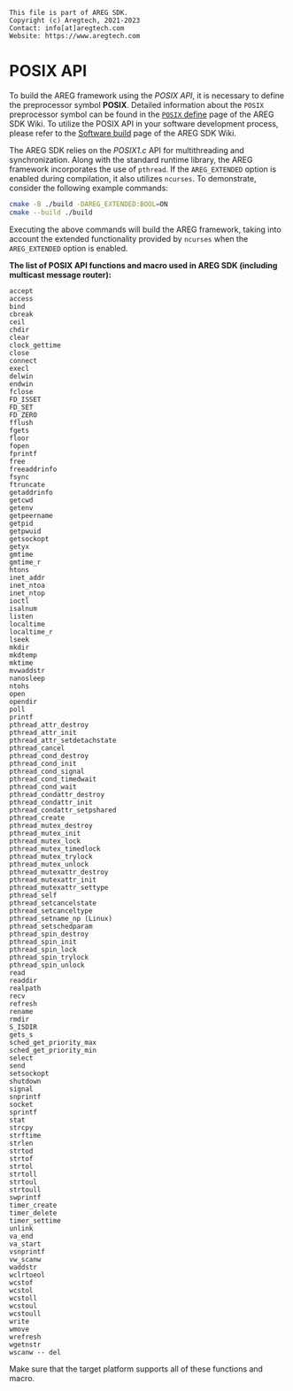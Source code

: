 ```
This file is part of AREG SDK.
Copyright (c) Aregtech, 2021-2023
Contact: info[at]aregtech.com
Website: https://www.aregtech.com
```

# POSIX API

To build the AREG framework using the *POSIX API*, it is necessary to define the preprocessor symbol **POSIX**. Detailed information about the `POSIX` preprocessor symbol can be found in the [`POSIX` define](https://github.com/aregtech/areg-sdk/wiki/02.-Preprocessor-define-symbols#posix-define) page of the AREG SDK Wiki. To utilize the POSIX API in your software development process, please refer to the [Software build](https://github.com/aregtech/areg-sdk/wiki/02.-Software-build) page of the AREG SDK Wiki.

The AREG SDK relies on the _POSIX1.c_ API for multithreading and synchronization. Along with the standard runtime library, the AREG framework incorporates the use of `pthread`. If the `AREG_EXTENDED` option is enabled during compilation, it also utilizes `ncurses`. To demonstrate, consider the following example commands:

```bash
cmake -B ./build -DAREG_EXTENDED:BOOL=ON
cmake --build ./build
```

Executing the above commands will build the AREG framework, taking into account the extended functionality provided by `ncurses` when the `AREG_EXTENDED` option is enabled.

**The list of POSIX API functions and macro used in AREG SDK (including multicast message router):**

```
accept
access
bind
cbreak
ceil
chdir
clear
clock_gettime
close
connect
execl
delwin
endwin
fclose
FD_ISSET
FD_SET
FD_ZERO
fflush
fgets
floor
fopen
fprintf
free
freeaddrinfo
fsync
ftruncate
getaddrinfo
getcwd
getenv
getpeername
getpid
getpwuid
getsockopt
getyx
gmtime
gmtime_r
htons
inet_addr
inet_ntoa
inet_ntop
ioctl
isalnum
listen
localtime
localtime_r
lseek
mkdir
mkdtemp
mktime
mvwaddstr
nanosleep
ntohs
open
opendir
poll
printf
pthread_attr_destroy
pthread_attr_init
pthread_attr_setdetachstate
pthread_cancel
pthread_cond_destroy
pthread_cond_init
pthread_cond_signal
pthread_cond_timedwait
pthread_cond_wait
pthread_condattr_destroy
pthread_condattr_init
pthread_condattr_setpshared
pthread_create
pthread_mutex_destroy
pthread_mutex_init
pthread_mutex_lock
pthread_mutex_timedlock
pthread_mutex_trylock
pthread_mutex_unlock
pthread_mutexattr_destroy
pthread_mutexattr_init
pthread_mutexattr_settype
pthread_self
pthread_setcancelstate
pthread_setcanceltype
pthread_setname_np (Linux)
pthread_setschedparam
pthread_spin_destroy
pthread_spin_init
pthread_spin_lock
pthread_spin_trylock
pthread_spin_unlock
read
readdir
realpath
recv
refresh
rename
rmdir
S_ISDIR
gets_s
sched_get_priority_max
sched_get_priority_min
select
send
setsockopt
shutdown
signal
snprintf
socket
sprintf
stat
strcpy
strftime
strlen
strtod
strtof
strtol
strtoll
strtoul
strtoull
swprintf
timer_create
timer_delete
timer_settime
unlink
va_end
va_start
vsnprintf
vw_scanw
waddstr
wclrtoeol
wcstof
wcstol
wcstoll
wcstoul
wcstoull
write
wmove
wrefresh
wgetnstr
wscanw -- del
```

Make sure that the target platform supports all of these functions and macro.
